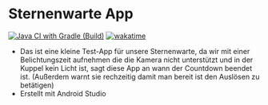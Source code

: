 # Sternenwarte App
[![Java CI with Gradle (Build)](https://github.com/UltimatumGamer/Sternenwarte/actions/workflows/gradle.yml/badge.svg?branch=master)](https://github.com/UltimatumGamer/Sternenwarte/actions/workflows/gradle.yml) [![wakatime](https://wakatime.com/badge/github/UltimatumGamer/Sternenwarte.svg)](https://wakatime.com/badge/github/UltimatumGamer/Sternenwarte)
- Das ist eine kleine Test-App für unsere Sternenwarte, da wir mit einer Belichtungszeit aufnehmen die die Kamera nicht unterstützt und in der Kuppel kein Licht ist, sagt diese App an wann der Countdown beendet ist. (Außerdem warnt sie rechzeitig damit man bereit ist den Auslösen zu betätigen)
- Erstellt mit Android Studio
